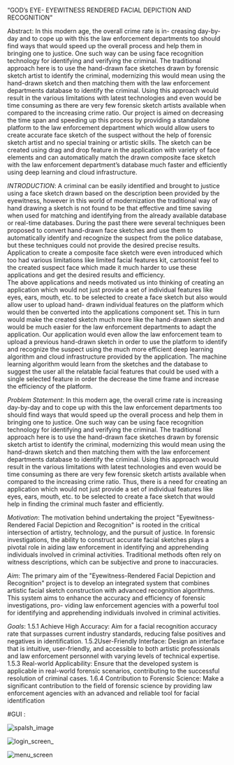 “GOD’s EYE- EYEWITNESS RENDERED FACIAL DEPICTION AND RECOGNITION"

Abstract: In this modern age, the overall crime rate is in- creasing day-by-day and to cope up with this the law enforcement departments too should find ways that would speed up the overall process and help them in bringing one to justice.  One such way can be using face recognition technology for identifying and verifying the criminal.
The traditional approach here is to use the hand-drawn face sketches drawn by forensic sketch artist to identify the criminal, modernizing this would mean using the hand-drawn sketch and then matching them with the law enforcement departments database to identify the criminal. Using this approach would result in the various limitations with latest technologies and even would be time consuming as there are very few forensic sketch artists available when compared to the increasing crime ratio.
Our project is aimed on decreasing the time span and speeding up this process  by  providing  a  standalone  platform  to  the  law enforcement department which would allow users to create accurate face sketch of the suspect without the help of forensic sketch artist and no special training or artistic skills. The sketch can be created using drag and drop feature in the application with variety of face elements and can automatically match the drawn composite face sketch with the law enforcement department’s database much faster and efficiently using deep learning and cloud infrastructure.

*INTRODUCTION*:
A criminal can be easily identified and brought to justice using a face sketch drawn based on the description been provided by the eyewitness, however in this world of modernization the traditional way of hand drawing a sketch is not found to be that effective and time saving when used for matching and identifying from the already available database or real-time databases.
During the past there were several techniques been proposed to convert hand-drawn face sketches and use them to automatically identify and recognize the suspect from the police database, but these techniques could not provide the desired precise results. Application to create a composite face sketch were even introduced which too had various limitations like limited facial features kit, cartoonist feel to the created suspect face which made it much harder to use these applications and get the desired results and efficiency.				
The above applications and needs motivated us into thinking of creating an application which would not just provide a set of individual features like eyes, ears, mouth, etc. to be selected to create a face sketch but also would allow user to upload hand- drawn individual features on the platform which would then be converted into the applications component set. This in turn would make the created sketch much more like the hand-drawn sketch and would be much easier for the law enforcement departments to adapt the application.
Our application would even allow the law enforcement team to upload a previous hand-drawn sketch in order to use the platform to identify and recognize the suspect using the much more efficient deep learning algorithm and cloud infrastructure provided by the application.
The machine learning algorithm would learn from the sketches and the database to suggest the user all the relatable facial features that could be used with a single selected feature in order the decrease the time frame and increase the efficiency of the platform.

*Problem Statement*:
In this modern age, the overall crime rate is increasing day-by-day and to cope up with this the law enforcement departments too should find ways that would speed up the overall process and help them in bringing one to justice.  One such way can be using face recognition technology for identifying and verifying the criminal.
The traditional approach here is to use  the  hand-drawn  face sketches drawn by forensic sketch artist to identify the criminal, modernizing this would mean using the hand-drawn sketch and then matching them with the law enforcement departments database to identify the criminal. Using this approach would result in the various limitations with latest technologies and even would be time consuming as there are very few forensic sketch artists available when compared to the increasing crime ratio.
Thus, there is a need for creating an application which would not just provide a set of individual features like eyes, ears, mouth, etc. to be selected to create a face sketch that would help in finding the criminal much faster and efficiently.
 
*Motivation*:
The motivation behind undertaking the project "Eyewitness- Rendered Facial Depiction and Recognition" is rooted in the critical intersection of artistry, technology, and the pursuit of justice. In forensic investigations, the ability to construct accurate facial sketches plays a pivotal role in aiding law enforcement in identifying and apprehending individuals involved in criminal activities. Traditional methods often rely on witness descriptions, which can be subjective and prone to inaccuracies.

*Aim*:
The primary aim of the "Eyewitness-Rendered Facial Depiction and Recognition" project is to develop an integrated system that combines artistic facial sketch construction with advanced recognition algorithms. This system aims to enhance the accuracy and efficiency of forensic investigations, pro- viding law enforcement agencies with a powerful tool for identifying and apprehending individuals involved in criminal activities.
    
*Goals*:
1.5.1 Achieve High Accuracy:
    Aim for a facial recognition accuracy rate that surpasses current industry standards, reducing false positives and negatives in identification.
1.5.2User-Friendly Interface:
    Design an interface that is intuitive, user-friendly, and accessible to both artistic professionals and law enforcement personnel with varying levels of technical expertise.
1.5.3 Real-world Applicability:
    Ensure that the developed system is applicable in real-world forensic scenarios, contributing to the successful resolution of criminal cases.
1.6.4 Contribution to Forensic Science:
    Make a significant contribution to the field of forensic science by providing law enforcement agencies with an advanced and reliable tool for facial identification

 #GUI :

![spalsh_image](https://github.com/pratikshinde85/godsEye1/assets/92982632/ddda8ff9-a835-4875-8974-c4a2410eb5cc)



![login_screen_](https://github.com/pratikshinde85/godsEye1/assets/92982632/941ff727-140a-4fe8-a0ad-0a4da33eb07c)



![menu_screen](https://github.com/pratikshinde85/godsEye1/assets/92982632/48a6c02f-5f54-4cda-bc43-d5459ffc114c)
